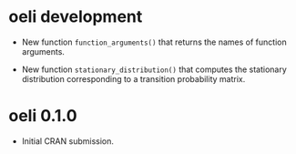 # oeli development

* New function `function_arguments()` that returns the names of function arguments.

* New function `stationary_distribution()` that computes the stationary distribution corresponding to a transition probability matrix.

# oeli 0.1.0

* Initial CRAN submission.
